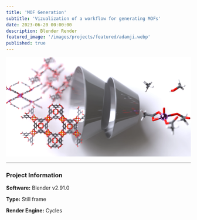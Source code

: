 ```yaml
---
title: 'MOF Generation'
subtitle: 'Vizualization of a workflow for generating MOFs'
date: 2023-06-20 00:00:00
description: Blender Render
featured_image: '/images/projects/featured/adamji.webp'
published: true
---
```


![](/images/projects/full_size/adamji.webp)

---

### Project Information

**Software:** Blender v2.91.0

**Type:** Still frame

**Render Engine:** Cycles
